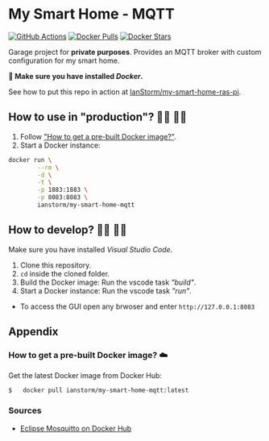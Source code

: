 # My Smart Home - MQTT

[![GitHub Actions](https://img.shields.io/endpoint.svg?url=https%3A%2F%2Factions-badge.atrox.dev%2FIanStorm%2Fmy-smart-home-mqtt%2Fbadge%3Fref%3Dmain&style=flat&label=build&logo=none)](https://actions-badge.atrox.dev/IanStorm/my-smart-home-mqtt/goto?ref=main)
[![Docker Pulls](https://img.shields.io/docker/pulls/ianstorm/my-smart-home-mqtt)](https://hub.docker.com/r/ianstorm/my-smart-home-mqtt)
[![Docker Stars](https://img.shields.io/docker/stars/ianstorm/my-smart-home-mqtt)](https://hub.docker.com/r/ianstorm/my-smart-home-mqtt)

Garage project for **private purposes**.
Provides an MQTT broker with custom configuration for my smart home.

**🐳 Make sure you have installed *Docker*.**

See how to put this repo in action at [IanStorm/my-smart-home-ras-pi](https://github.com/IanStorm/my-smart-home-ras-pi).


## How to use in "production"? 👨‍💼 👩‍💼

1. Follow ["How to get a pre-built Docker image?"](#-how-to-get-a-pre-built-docker-image-☁️).
2. Start a Docker instance:
```sh
docker run \
		--rm \
		-d \
		-t \
		-p 1883:1883 \
		-p 8083:8083 \
		ianstorm/my-smart-home-mqtt
```


## How to develop? 👨‍💻 👩‍💻

Make sure you have installed *Visual Studio Code*.

1. Clone this repository.
2. `cd` inside the cloned folder.
2. Build the Docker image: Run the vscode task _"build"_.
2. Start a Docker instance: Run the vscode task _"run"_.
* To access the GUI open any brwoser and enter `http://127.0.0.1:8083`


## Appendix


### How to get a pre-built Docker image? ☁️

Get the latest Docker image from Docker Hub:
```
$	docker pull ianstorm/my-smart-home-mqtt:latest
```


### Sources

* [Eclipse Mosquitto on Docker Hub](https://hub.docker.com/_/eclipse-mosquitto/?tab=description)
